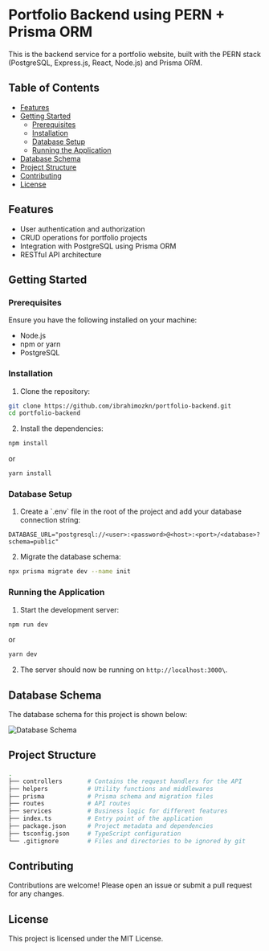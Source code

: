 
# Portfolio Backend using PERN + Prisma ORM

This is the backend service for a portfolio website, built with the PERN stack (PostgreSQL, Express.js, React, Node.js) and Prisma ORM.

## Table of Contents

- [Features](#features)
- [Getting Started](#getting-started)
  - [Prerequisites](#prerequisites)
  - [Installation](#installation)
  - [Database Setup](#database-setup)
  - [Running the Application](#running-the-application)
- [Database Schema](#database-schema)
- [Project Structure](#project-structure)
- [Contributing](#contributing)
- [License](#license)

## Features

- User authentication and authorization
- CRUD operations for portfolio projects
- Integration with PostgreSQL using Prisma ORM
- RESTful API architecture

## Getting Started

### Prerequisites

Ensure you have the following installed on your machine:

- Node.js
- npm or yarn
- PostgreSQL

### Installation

1. Clone the repository:

```bash
git clone https://github.com/ibrahimozkn/portfolio-backend.git
cd portfolio-backend
```

2. Install the dependencies:

```bash
npm install
```

or

```bash
yarn install
```

### Database Setup

1. Create a \`.env\` file in the root of the project and add your database connection string:

```env
DATABASE_URL="postgresql://<user>:<password>@<host>:<port>/<database>?schema=public"
```

2. Migrate the database schema:

```bash
npx prisma migrate dev --name init
```

### Running the Application

1. Start the development server:

```bash
npm run dev
```

or

```bash
yarn dev
```

2. The server should now be running on `http://localhost:3000\`.

## Database Schema

The database schema for this project is shown below:

![Database Schema](https://i.ibb.co/7JJpdPf/diagram.png)

## Project Structure

```bash
.
├── controllers       # Contains the request handlers for the API
├── helpers           # Utility functions and middlewares
├── prisma            # Prisma schema and migration files
├── routes            # API routes
├── services          # Business logic for different features
├── index.ts          # Entry point of the application
├── package.json      # Project metadata and dependencies
├── tsconfig.json     # TypeScript configuration
└── .gitignore        # Files and directories to be ignored by git
```

## Contributing

Contributions are welcome! Please open an issue or submit a pull request for any changes.

## License

This project is licensed under the MIT License.
